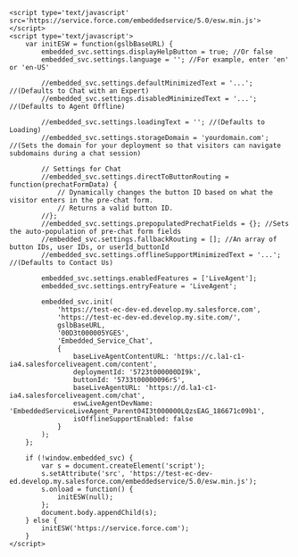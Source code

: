 <html>
<style type='text/css'>
        .embeddedServiceHelpButton .helpButton .uiButton {
            background-color: #005290;
            font-family: "Arial", sans-serif;
        }
        .embeddedServiceHelpButton .helpButton .uiButton:focus {
            outline: 1px solid #005290;
        }
    </style>
    
    <script type='text/javascript' src='https://service.force.com/embeddedservice/5.0/esw.min.js'></script>
    <script type='text/javascript'>
        var initESW = function(gslbBaseURL) {
            embedded_svc.settings.displayHelpButton = true; //Or false
            embedded_svc.settings.language = ''; //For example, enter 'en' or 'en-US'
    
            //embedded_svc.settings.defaultMinimizedText = '...'; //(Defaults to Chat with an Expert)
            //embedded_svc.settings.disabledMinimizedText = '...'; //(Defaults to Agent Offline)
    
            //embedded_svc.settings.loadingText = ''; //(Defaults to Loading)
            //embedded_svc.settings.storageDomain = 'yourdomain.com'; //(Sets the domain for your deployment so that visitors can navigate subdomains during a chat session)
    
            // Settings for Chat
            //embedded_svc.settings.directToButtonRouting = function(prechatFormData) {
                // Dynamically changes the button ID based on what the visitor enters in the pre-chat form.
                // Returns a valid button ID.
            //};
            //embedded_svc.settings.prepopulatedPrechatFields = {}; //Sets the auto-population of pre-chat form fields
            //embedded_svc.settings.fallbackRouting = []; //An array of button IDs, user IDs, or userId_buttonId
            //embedded_svc.settings.offlineSupportMinimizedText = '...'; //(Defaults to Contact Us)
    
            embedded_svc.settings.enabledFeatures = ['LiveAgent'];
            embedded_svc.settings.entryFeature = 'LiveAgent';
    
            embedded_svc.init(
                'https://test-ec-dev-ed.develop.my.salesforce.com',
                'https://test-ec-dev-ed.develop.my.site.com/',
                gslbBaseURL,
                '00D3t000005YGES',
                'Embedded_Service_Chat',
                {
                    baseLiveAgentContentURL: 'https://c.la1-c1-ia4.salesforceliveagent.com/content',
                    deploymentId: '5723t000000DI9k',
                    buttonId: '5733t00000096rS',
                    baseLiveAgentURL: 'https://d.la1-c1-ia4.salesforceliveagent.com/chat',
                    eswLiveAgentDevName: 'EmbeddedServiceLiveAgent_Parent04I3t000000LQzsEAG_186671c09b1',
                    isOfflineSupportEnabled: false
                }
            );
        };
    
        if (!window.embedded_svc) {
            var s = document.createElement('script');
            s.setAttribute('src', 'https://test-ec-dev-ed.develop.my.salesforce.com/embeddedservice/5.0/esw.min.js');
            s.onload = function() {
                initESW(null);
            };
            document.body.appendChild(s);
        } else {
            initESW('https://service.force.com');
        }
    </script>
</html>
